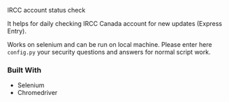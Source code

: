 IRCC account status check

It helps for daily checking IRCC Canada account for new updates (Express Entry). 

Works on selenium and can be run on local machine.
Please enter here `config.py` your security questions and answers for normal script work.

### Built With

- Selenium
- Chromedriver
